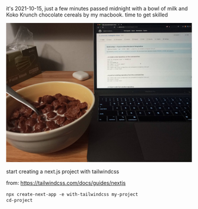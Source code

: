 it's 2021-10-15, just a few minutes passed midnight with a bowl of milk and Koko Krunch chocolate cereals by my macbook. time to get skilled

![](pic.jpeg)


start creating a next.js project with tailwindcss

from: https://tailwindcss.com/docs/guides/nextjs

```
npx create-next-app -e with-tailwindcss my-project
cd-project
```